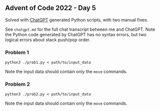## Advent of Code 2022 - Day 5

Solved with [ChatGPT](https://chat.openai.com/chat) generated Python scripts, with two manual fixes.

See `chatgpt.md` for the full chat transcript between me and ChatGPT. Note the Python code generated by ChatGPT has no syntax errors, but two logical errors about stack push/pop order.

### Problem 1

`python3 ./prob1.py < path/to/input_data`

Note the input data should contain only the `move` commands.

### Problem 2

`python3 ./prob2.py < path/to/input_data`

Note the input data should contain only the `move` commands.
